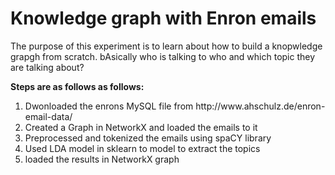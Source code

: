 # Knowledge graph with Enron emails
<p>The purpose of this experiment is to learn about how to build a knopwledge grapgh from scratch. bAsically who is talking to who and which topic they are talking about?</p>
<p><strong>Steps are as follows as follows:</strong></p>
<ol>
  <li> Dwonloaded the enrons MySQL file from http://www.ahschulz.de/enron-email-data/
  <li> Created a Graph in NetworkX and loaded the emails to it
  <li> Preprocessed and tokenized the emails using spaCY library
  <li> Used LDA model in sklearn to model to extract the topics 
  <li> loaded the results in NetworkX graph 
</ol>
  
  

